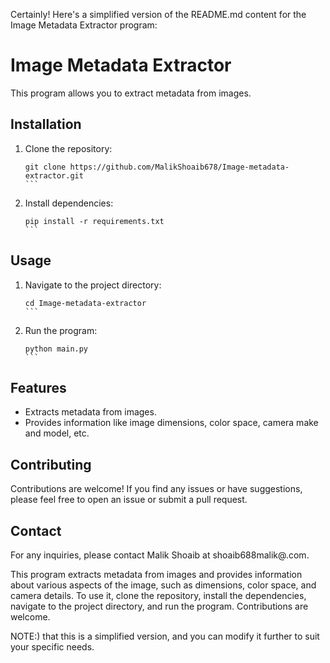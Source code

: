 Certainly! Here's a simplified version of the README.md content for the Image Metadata Extractor program:

# Image Metadata Extractor

This program allows you to extract metadata from images.

## Installation

1. Clone the repository:
   ````
   git clone https://github.com/MalikShoaib678/Image-metadata-extractor.git
   ```

2. Install dependencies:
   ````
   pip install -r requirements.txt
   ```

## Usage

1. Navigate to the project directory:
   ````
   cd Image-metadata-extractor
   ```

2. Run the program:
   ````
   python main.py
   ```

## Features

- Extracts metadata from images.
- Provides information like image dimensions, color space, camera make and model, etc.

## Contributing

Contributions are welcome! If you find any issues or have suggestions, please feel free to open an issue or submit a pull request.

## Contact

For any inquiries, please contact Malik Shoaib at shoaib688malik@.com.

This program extracts metadata from images and provides information about various aspects of the image, such as dimensions, color space, and camera details. To use it, clone the repository, install the dependencies, navigate to the project directory, and run the program. Contributions are welcome.

NOTE:) that this is a simplified version, and you can modify it further to suit your specific needs.
